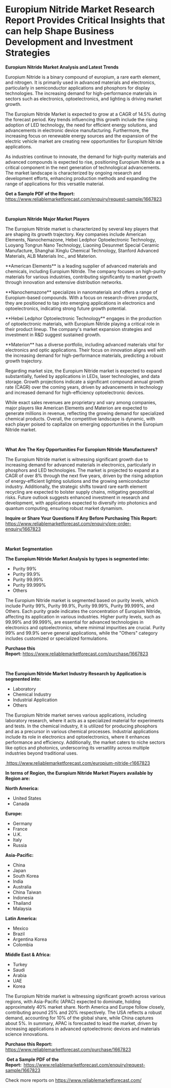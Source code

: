 <p><h1>Europium Nitride Market Research Report Provides Critical Insights that can help Shape Business Development and Investment Strategies</h1></p><p><strong>Europium Nitride Market Analysis and Latest Trends</strong></p>
<p><p>Europium Nitride is a binary compound of europium, a rare earth element, and nitrogen. It is primarily used in advanced materials and electronics, particularly in semiconductor applications and phosphors for display technologies. The increasing demand for high-performance materials in sectors such as electronics, optoelectronics, and lighting is driving market growth.</p><p>The Europium Nitride Market is expected to grow at a CAGR of 14.5% during the forecast period. Key trends influencing this growth include the rising adoption of LED technology, the need for efficient energy solutions, and advancements in electronic device manufacturing. Furthermore, the increasing focus on renewable energy sources and the expansion of the electric vehicle market are creating new opportunities for Europium Nitride applications.</p><p>As industries continue to innovate, the demand for high-purity materials and advanced compounds is expected to rise, positioning Europium Nitride as a critical component in the next generation of technological advancements. The market landscape is characterized by ongoing research and development efforts, enhancing production methods and expanding the range of applications for this versatile material.</p></p>
<p><strong>Get a Sample PDF of the Report:&nbsp;</strong> <a href="https://www.reliablemarketforecast.com/enquiry/request-sample/1667823?utm_campaign=3085&utm_medium=2&utm_source=Github&utm_content=ia&utm_term=07032025&utm_id=europium-nitride">https://www.reliablemarketforecast.com/enquiry/request-sample/1667823</a></p>
<p>&nbsp;</p>
<p><strong>Europium Nitride Major Market Players</strong></p>
<p><p>The Europium Nitride market is characterized by several key players that are shaping its growth trajectory. Key companies include American Elements, Nanochemazone, Hebei Ledphor Optoelectronic Technology, Luoyang Tongrun Nano Technology, Liaoning Desunmet Special Ceramic Manufacture, Shanghai Xinglu Chemical Technology, Stanford Advanced Materials, ALB Materials Inc., and Materion.</p><p>**American Elements** is a leading supplier of advanced materials and chemicals, including Europium Nitride. The company focuses on high-purity materials for various industries, contributing significantly to market growth through innovation and extensive distribution networks.</p><p>**Nanochemazone** specializes in nanomaterials and offers a range of Europium-based compounds. With a focus on research-driven products, they are positioned to tap into emerging applications in electronics and optoelectronics, indicating strong future growth potential.</p><p>**Hebei Ledphor Optoelectronic Technology** engages in the production of optoelectronic materials, with Europium Nitride playing a critical role in their product lineup. The company's market expansion strategies and investment in R&D suggest sustained growth.</p><p>**Materion** has a diverse portfolio, including advanced materials vital for electronics and optic applications. Their focus on innovation aligns well with the increasing demand for high-performance materials, predicting a robust growth trajectory.</p><p>Regarding market size, the Europium Nitride market is expected to expand substantially, fueled by applications in LEDs, laser technologies, and data storage. Growth projections indicate a significant compound annual growth rate (CAGR) over the coming years, driven by advancements in technology and increased demand for high-efficiency optoelectronic devices.</p><p>While exact sales revenues are proprietary and vary among companies, major players like American Elements and Materion are expected to generate millions in revenue, reflecting the growing demand for specialized chemical products. Overall, the competitive landscape is dynamic, with each player poised to capitalize on emerging opportunities in the Europium Nitride market.</p></p>
<p>&nbsp;</p>
<p><strong>What Are The Key Opportunities For Europium Nitride Manufacturers?</strong></p>
<p><p>The Europium Nitride market is witnessing significant growth due to increasing demand for advanced materials in electronics, particularly in phosphors and LED technologies. The market is projected to expand at a CAGR of over 8% through the next five years, driven by the rising adoption of energy-efficient lighting solutions and the growing semiconductor industry. Additionally, the strategic shifts toward rare earth element recycling are expected to bolster supply chains, mitigating geopolitical risks. Future outlook suggests enhanced investment in research and development, with applications expected to diversify into photonics and quantum computing, ensuring robust market dynamism.</p></p>
<p><strong>Inquire or Share Your Questions If Any Before Purchasing This Report:</strong> <a href="https://www.reliablemarketforecast.com/enquiry/pre-order-enquiry/1667823?utm_campaign=3085&utm_medium=2&utm_source=Github&utm_content=ia&utm_term=07032025&utm_id=europium-nitride">https://www.reliablemarketforecast.com/enquiry/pre-order-enquiry/1667823</a></p>
<p>&nbsp;</p>
<p><strong>Market Segmentation</strong></p>
<p><strong>The Europium Nitride Market Analysis by types is segmented into:</strong></p>
<p><ul><li>Purity 99%</li><li>Purity 99.9%</li><li>Purity 99.99%</li><li>Purity 99.999%</li><li>Others</li></ul></p>
<p><p>The Europium Nitride market is segmented based on purity levels, which include Purity 99%, Purity 99.9%, Purity 99.99%, Purity 99.999%, and Others. Each purity grade indicates the concentration of Europium Nitride, affecting its application in various industries. Higher purity levels, such as 99.99% and 99.999%, are essential for advanced technologies in electronics and optoelectronics, where minimal impurities are crucial. Purity 99% and 99.9% serve general applications, while the "Others" category includes customized or specialized formulations.</p></p>
<p><strong>Purchase this Report:&nbsp;</strong><a href="https://www.reliablemarketforecast.com/purchase/1667823?utm_campaign=3085&utm_medium=2&utm_source=Github&utm_content=ia&utm_term=07032025&utm_id=europium-nitride">https://www.reliablemarketforecast.com/purchase/1667823</a></p>
<p>&nbsp;</p>
<p><strong>The Europium Nitride Market Industry Research by Application is segmented into:</strong></p>
<p><ul><li>Laboratory</li><li>Chemical Industry</li><li>Industrial Application</li><li>Others</li></ul></p>
<p><p>The Europium Nitride market serves various applications, including laboratory research, where it acts as a specialized material for experiments and tests. In the chemical industry, it is utilized for producing phosphors and as a precursor in various chemical processes. Industrial applications include its role in electronics and optoelectronics, where it enhances performance and efficiency. Additionally, the market caters to niche sectors like optics and photonics, underscoring its versatility across multiple industries beyond traditional uses.</p></p>
<p><a href="https://www.reliablemarketforecast.com/europium-nitride-r1667823?utm_campaign=3085&utm_medium=2&utm_source=Github&utm_content=ia&utm_term=07032025&utm_id=europium-nitride">&nbsp;https://www.reliablemarketforecast.com/europium-nitride-r1667823</a></p>
<p><strong>In terms of Region, the Europium Nitride Market Players available by Region are:</strong></p>
<p>
    <p> <strong> North America: </strong>
        <ul>
            <li>United States</li>
            <li>Canada</li>
        </ul>
        </p> 
    <p> <strong> Europe: </strong>
        <ul>
            <li>Germany</li>
            <li>France</li>
            <li>U.K.</li>
            <li>Italy</li>
            <li>Russia</li>
        </ul>
        </p> 
    <p> <strong> Asia-Pacific: </strong>
        <ul>
            <li>China</li>
            <li>Japan</li>
            <li>South Korea</li>
            <li>India</li>
            <li>Australia</li>
            <li>China Taiwan</li>
            <li>Indonesia</li>
            <li>Thailand</li>
            <li>Malaysia</li>
        </ul>
        </p> 
    <p> <strong> Latin America: </strong>
        <ul>
            <li>Mexico</li>
            <li>Brazil</li>
            <li>Argentina Korea</li>
            <li>Colombia</li>
        </ul>
        </p> 
    <p> <strong> Middle East & Africa: </strong>
        <ul>
            <li>Turkey</li>
            <li>Saudi</li>
            <li>Arabia</li>
            <li>UAE</li>
            <li>Korea</li>
        </ul>
    </p>
    </p>
<p><p>The Europium Nitride market is witnessing significant growth across various regions, with Asia-Pacific (APAC) expected to dominate, holding approximately 40% market share. North America and Europe follow closely, contributing around 25% and 20% respectively. The USA reflects a robust demand, accounting for 10% of the global share, while China captures about 5%. In summary, APAC is forecasted to lead the market, driven by increasing applications in advanced optoelectronic devices and materials science innovations.</p></p>
<p><strong>Purchase this Report: </strong><a href="https://www.reliablemarketforecast.com/purchase/1667823?utm_campaign=3085&utm_medium=2&utm_source=Github&utm_content=ia&utm_term=07032025&utm_id=europium-nitride">https://www.reliablemarketforecast.com/purchase/1667823</a></p>
<p>&nbsp;<strong>Get a Sample PDF of the Report:&nbsp;&nbsp;</strong><a href="https://www.reliablemarketforecast.com/enquiry/request-sample/1667823?utm_campaign=3085&utm_medium=2&utm_source=Github&utm_content=ia&utm_term=07032025&utm_id=europium-nitride">https://www.reliablemarketforecast.com/enquiry/request-sample/1667823</a></p>
<p><strong></strong></p>
<p>Check more reports on <a href="https://www.reliablemarketforecast.com/?utm_campaign=3085&utm_medium=2&utm_source=Github&utm_content=ia&utm_term=07032025&utm_id=europium-nitride">https://www.reliablemarketforecast.com/</a></p>